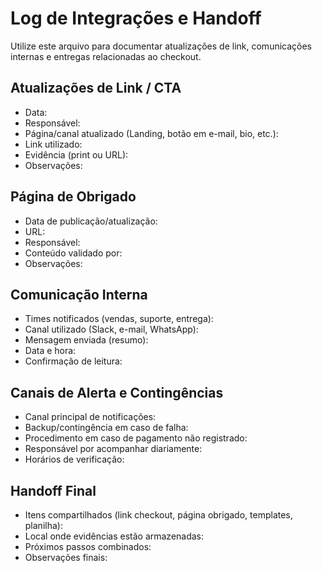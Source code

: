 # Log de Integrações e Handoff

Utilize este arquivo para documentar atualizações de link, comunicações internas e entregas relacionadas ao checkout.

## Atualizações de Link / CTA

- Data:
- Responsável:
- Página/canal atualizado (Landing, botão em e-mail, bio, etc.):
- Link utilizado:
- Evidência (print ou URL):
- Observações:

## Página de Obrigado

- Data de publicação/atualização:
- URL:
- Responsável:
- Conteúdo validado por:
- Observações:

## Comunicação Interna

- Times notificados (vendas, suporte, entrega):
- Canal utilizado (Slack, e-mail, WhatsApp):
- Mensagem enviada (resumo):
- Data e hora:
- Confirmação de leitura:

## Canais de Alerta e Contingências

- Canal principal de notificações:
- Backup/contingência em caso de falha:
- Procedimento em caso de pagamento não registrado:
- Responsável por acompanhar diariamente:
- Horários de verificação:

## Handoff Final

- Itens compartilhados (link checkout, página obrigado, templates, planilha):
- Local onde evidências estão armazenadas:
- Próximos passos combinados:
- Observações finais:
